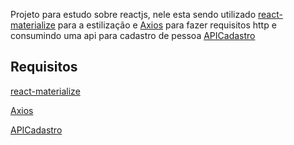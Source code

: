 Projeto para estudo sobre reactjs, nele esta sendo utilizado [react-materialize](https://react-materialize.github.io) para a estilização e [Axios](https://github.com/axios/axios) para fazer requisitos http e consumindo uma api para cadastro de pessoa [APICadastro](https://github.com/Demontie/apirestfulnode) 
## Requisitos
[react-materialize](https://react-materialize.github.io)

[Axios](https://github.com/axios/axios)

[APICadastro](https://github.com/Demontie/apirestfulnode)
